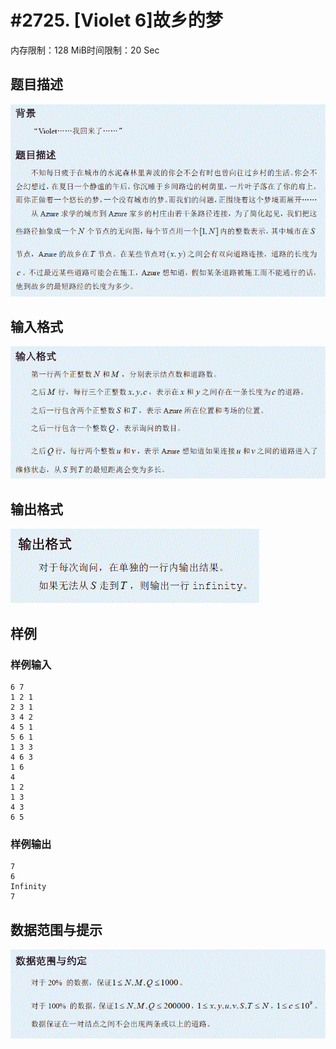 # #2725. [Violet 6]故乡的梦

内存限制：128 MiB时间限制：20 Sec

## 题目描述

![](upload/201204/T3des(5).gif)

## 输入格式

![](upload/201204/T3input(5).gif)

## 输出格式

![](upload/201204/T3output(5).gif)

## 样例

### 样例输入

    
    6 7 
    1 2 1 
    2 3 1 
    3 4 2 
    4 5 1 
    5 6 1 
    1 3 3 
    4 6 3 
    1 6 
    4 
    1 2 
    1 3 
    4 3 
    6 5 
    

### 样例输出

    
    7
    6
    Infinity
    7
    

## 数据范围与提示

![](upload/201204/T3hint(5).gif)
